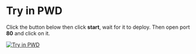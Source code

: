 # Try in PWD

Click the button below then click **start**, wait for it to deploy. Then open port **80** and click on it.

[![Try in PWD](https://raw.githubusercontent.com/play-with-docker/stacks/master/assets/images/button.png)](https://play-with-docker.com?stack=https://raw.githubusercontent.com/rojenzaman/amusewiki-docker/master/_testing/pwd/stack.yml&stack_name=amusewiki)

